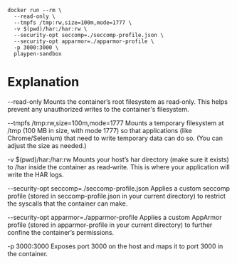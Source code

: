 ```
docker run --rm \
  --read-only \
  --tmpfs /tmp:rw,size=100m,mode=1777 \
  -v $(pwd)/har:/har:rw \
  --security-opt seccomp=./seccomp-profile.json \
  --security-opt apparmor=./apparmor-profile \
  -p 3000:3000 \
  playpen-sandbox
```



# Explanation

--read-only
Mounts the container’s root filesystem as read‑only. This helps prevent any unauthorized writes to the container's filesystem.


--tmpfs /tmp:rw,size=100m,mode=1777
Mounts a temporary filesystem at /tmp (100 MB in size, with mode 1777) so that applications (like Chrome/Selenium) that need to write temporary data can do so. (You can adjust the size as needed.)


-v $(pwd)/har:/har:rw
Mounts your host’s har directory (make sure it exists) to /har inside the container as read‑write. This is where your application will write the HAR logs.


--security-opt seccomp=./seccomp-profile.json
Applies a custom seccomp profile (stored in seccomp-profile.json in your current directory) to restrict the syscalls that the container can make.


--security-opt apparmor=./apparmor-profile
Applies a custom AppArmor profile (stored in apparmor-profile in your current directory) to further confine the container’s permissions.


-p 3000:3000
Exposes port 3000 on the host and maps it to port 3000 in the container.
